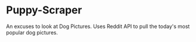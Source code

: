 # Puppy-Scraper
An excuses to look at Dog Pictures. Uses Reddit API to pull the today's most popular dog pictures.
